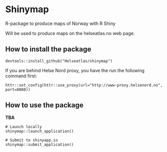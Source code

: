 # Shinymap

R-package to produce maps of Norway with R Shiny

Will be used to produce maps on the helseatlas.no
web page.

## How to install the package

```
devtools::install_github("Helseatlas/shinymap")
```

If you are behind Helse Nord proxy, you have the run the following command first:

```
httr::set_config(httr::use_proxy(url="http://www-proxy.helsenord.no", port=8080))
```


## How to use the package

**TBA**

```
# Launch locally
shinymap::launch_application()

# Submit to shinyapp.io
shinymap::submit_application()
```



